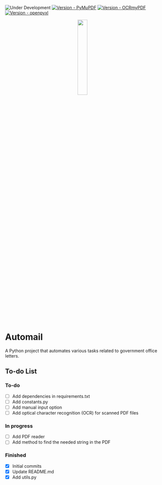 ![Under Development](https://img.shields.io/badge/under-development-yellow?style=for-the-badge)
[![Version - PyMuPDF](https://img.shields.io/badge/PyMuPDF-1.23.15-teal?style=for-the-badge&logo=python)](https://pypi.org/project/PyMuPDF/)
[![Version - OCRmyPDF](https://img.shields.io/badge/OCRmyPDF-16.0.4-teal?style=for-the-badge&logo=python)](https://pypi.org/project/ocrmypdf/)
[![Version - openpyxl](https://img.shields.io/badge/openpyxl-3.1.2-teal?style=for-the-badge&logo=python)](https://pypi.org/project/openpyxl/)

<div align="center">
    <a href="https://commons.wikimedia.org/wiki/File:Logo_BSSN_new.png">
        <img src="https://upload.wikimedia.org/wikipedia/commons/0/0f/Logo_BSSN_new.png" width=25% height=25%>
    </a>
</div>

# Automail

A Python project that automates various tasks related to government office letters.

## To-do List

### To-do

- [ ] Add dependencies in requirements.txt
- [ ] Add constants.py
- [ ] Add manual input option
- [ ] Add optical character recognition (OCR) for scanned PDF files

### In progress

- [ ] Add PDF reader
- [ ] Add method to find the needed string in the PDF

### Finished

- [x] Initial commits
- [x] Update README.md
- [x] Add utils.py
